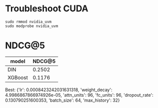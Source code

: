 # Troubleshoot CUDA

```shell
sudo rmmod nvidia_uvm
sudo modprobe nvidia_uvm
```

# NDCG@5

| model | NDCG@5 |
| ----- | ------ |
| DIN | 0.2502 |
| XGBoost | 0.1176 |

Best: {'lr': 0.0008423242031631318, 'weight_decay': 4.9986867866974926e-05, 'attn_units': 96, 'fc_units': 96, 'dropout_rate': 0.130790251600353, 'batch_size': 64, 'max_history': 32}